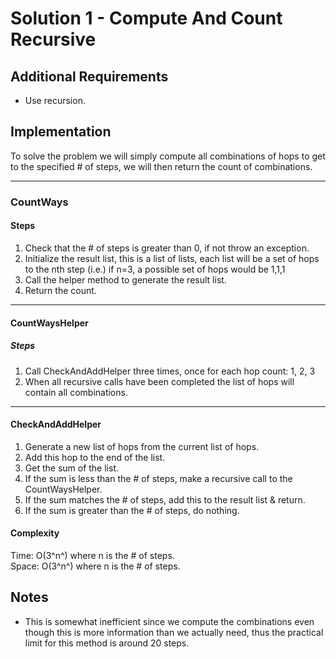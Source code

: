 # Solution 1 - Compute And Count Recursive

## Additional Requirements
- Use recursion.

## Implementation
To solve the problem we will simply compute all combinations of hops to get to
the specified # of steps, we will then return the count of combinations.

---

### CountWays

#### Steps
1. Check that the # of steps is greater than 0, if not throw an exception.
2. Initialize the result list, this is a list of lists, each list will be a
set of hops to the nth step (i.e.) if n=3, a possible set of hops would be 1,1,1
3. Call the helper method to generate the result list.
4. Return the count.

---

#### CountWaysHelper

##### Steps
1. Call CheckAndAddHelper three times, once for each hop count: 1, 2, 3
2. When all recursive calls have been completed the list of hops will contain all combinations.

---

#### CheckAndAddHelper
1. Generate a new list of hops from the current list of hops.
2. Add this hop to the end of the list.
3. Get the sum of the list.
4. If the sum is less than the # of steps, make a recursive call to the CountWaysHelper.
5. If the sum matches the # of steps, add this to the result list & return.
6. If the sum is greater than the # of steps, do nothing.

#### Complexity
Time: O(3^n^) where n is the # of steps.  
Space: O(3^n^) where n is the # of steps.  

## Notes
- This is somewhat inefficient since we compute the combinations even though
this is more information than we actually need, thus the practical limit for
this method is around 20 steps.
